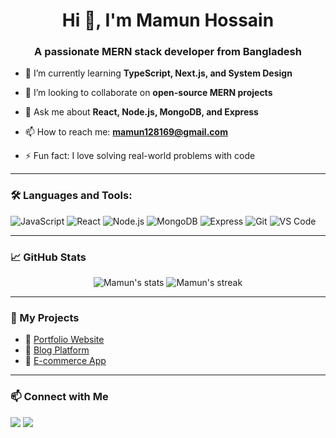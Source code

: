 <h1 align="center">Hi 👋, I'm Mamun Hossain</h1>
<h3 align="center">A passionate MERN stack developer from Bangladesh</h3>

- 🌱 I’m currently learning **TypeScript, Next.js, and System Design**

- 👯 I’m looking to collaborate on **open-source MERN projects**

- 💬 Ask me about **React, Node.js, MongoDB, and Express**

- 📫 How to reach me: **mamun128169@gmail.com**

- ⚡ Fun fact: I love solving real-world problems with code

---

### 🛠️ Languages and Tools:

![JavaScript](https://img.shields.io/badge/-JavaScript-F7DF1E?style=flat-square&logo=javascript&logoColor=black)
![React](https://img.shields.io/badge/-React-61DAFB?style=flat-square&logo=react&logoColor=black)
![Node.js](https://img.shields.io/badge/-Node.js-339933?style=flat-square&logo=node.js&logoColor=white)
![MongoDB](https://img.shields.io/badge/-MongoDB-47A248?style=flat-square&logo=mongodb&logoColor=white)
![Express](https://img.shields.io/badge/-Express-000000?style=flat-square&logo=express&logoColor=white)
![Git](https://img.shields.io/badge/-Git-F05032?style=flat-square&logo=git&logoColor=white)
![VS Code](https://img.shields.io/badge/-VS%20Code-007ACC?style=flat-square&logo=visual-studio-code&logoColor=white)

---

### 📈 GitHub Stats

<p align="center">
  <img src="https://github-readme-stats.vercel.app/api?username=Mamun128169&show_icons=true&theme=github_dark" alt="Mamun's stats" />
  <img src="https://github-readme-streak-stats.herokuapp.com/?user=Mamun128169&theme=github-dark" alt="Mamun's streak" />
</p>

---

### 🚀 My Projects

- 🔗 [Portfolio Website](https://your-portfolio-url.com)
- 🔗 [Blog Platform](https://github.com/yourusername/blog-app)
- 🔗 [E-commerce App](https://github.com/yourusername/ecommerce-mern)

---

### 📫 Connect with Me

<p align="left">
  <a href="https://linkedin.com/in/yourprofile" target="_blank"><img src="https://img.shields.io/badge/LinkedIn-blue?logo=linkedin&style=flat-square" /></a>
  <a href="mailto:mamun128169@gmail.com"><img src="https://img.shields.io/badge/Gmail-red?logo=gmail&style=flat-square" /></a>
</p>
